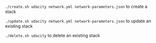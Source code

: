 `./create.sh udacity network.yml network-parameters.json` to create a stack

`./update.sh udacity network.yml network-parameters.json` to update an existing stack

`./delete.sh udacity` to delete an existing stack